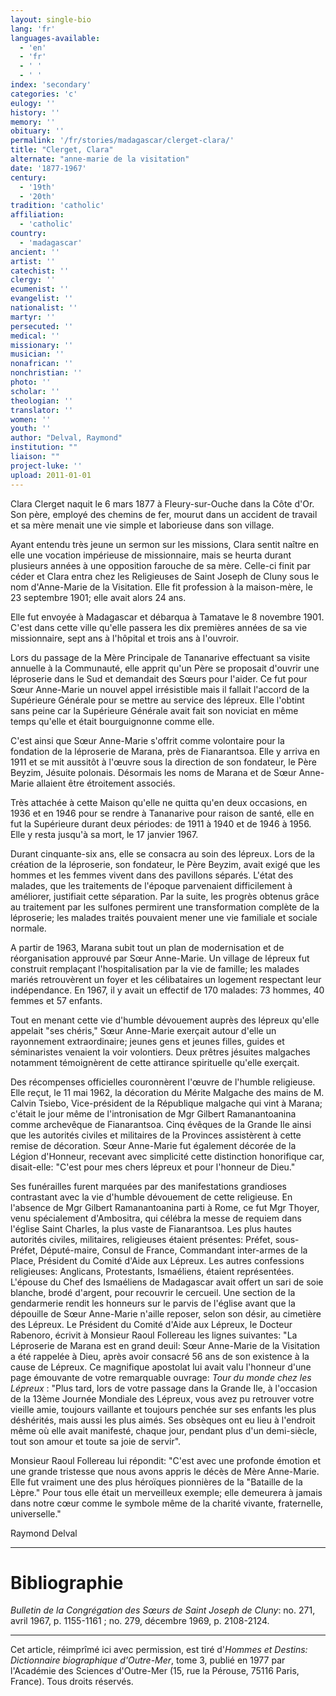 ```yaml
---
layout: single-bio
lang: 'fr'
languages-available:
  - 'en'
  - 'fr'
  - ' '
  - ' '
index: 'secondary'
categories: 'c'
eulogy: ''
history: ''
memory: ''
obituary: ''
permalink: '/fr/stories/madagascar/clerget-clara/'
title: "Clerget, Clara"
alternate: "anne-marie de la visitation"
date: '1877-1967'
century:
  - '19th'
  - '20th'
tradition: 'catholic'
affiliation:
  - 'catholic'
country:
  - 'madagascar'
ancient: ''
artist: ''
catechist: ''
clergy: ''
ecumenist: ''
evangelist: ''
nationalist: ''
martyr: ''
persecuted: ''
medical: ''
missionary: ''
musician: ''
nonafrican: ''
nonchristian: ''
photo: ''
scholar: ''
theologian: ''
translator: ''
women: ''
youth: ''
author: "Delval, Raymond"
institution: ""
liaison: ""
project-luke: ''
upload: 2011-01-01
---
```




Clara Clerget naquit le 6 mars 1877 à Fleury-sur-Ouche dans la Côte d'Or. Son père, employé des chemins de fer, mourut dans un accident de travail et sa mère menait une vie simple et laborieuse dans son village.

Ayant entendu très jeune un sermon sur les missions, Clara sentit naître en elle une vocation impérieuse de missionnaire, mais se heurta durant plusieurs années à une opposition farouche de sa mère. Celle-ci finit par céder et Clara entra chez les Religieuses de Saint Joseph de Cluny sous le nom d'Anne-Marie de la Visitation. Elle fit profession à la maison-mère, le 23 septembre 1901; elle avait alors 24 ans.

Elle fut envoyée à Madagascar et débarqua à Tamatave le 8 novembre 1901. C'est dans cette ville qu'elle passera les dix premières années de sa vie missionnaire, sept ans à l'hôpital et trois ans à l'ouvroir.

Lors du passage de la Mère Principale de Tananarive effectuant sa visite annuelle à la Communauté, elle apprit qu'un Père se proposait d'ouvrir une léproserie dans le Sud et demandait des Sœurs pour l'aider. Ce fut pour Sœur Anne-Marie un nouvel appel irrésistible mais il fallait l'accord de la Supérieure Générale pour se mettre au service des lépreux. Elle l'obtint sans peine car la Supérieure Générale avait fait son noviciat en même temps qu'elle et était bourguignonne comme elle.

C'est ainsi que Sœur Anne-Marie s'offrit comme volontaire pour la fondation de la léproserie de Marana, près de Fianarantsoa. Elle y arriva en 1911 et se mit aussitôt à l'œuvre sous la direction de son fondateur, le Père Beyzim, Jésuite polonais. Désormais les noms de Marana et de Sœur Anne-Marie allaient être étroitement associés.

Très attachée à cette Maison qu'elle ne quitta qu'en deux occasions, en 1936 et en 1946 pour se rendre à Tananarive pour raison de santé, elle en fut la Supérieure durant deux périodes: de 1911 à 1940 et de 1946 à 1956. Elle y resta jusqu'à sa mort, le 17 janvier 1967.

Durant cinquante-six ans, elle se consacra au soin des lépreux. Lors de la création de la léproserie, son fondateur, le Père Beyzim, avait exigé que les hommes et les femmes vivent dans des pavillons séparés. L'état des malades, que les traitements de l'époque parvenaient difficilement à améliorer, justifiait cette séparation. Par la suite, les progrès obtenus grâce au traitement par les sulfones permirent une transformation complète de la léproserie; les malades traités pouvaient mener une vie familiale et sociale normale.

A partir de 1963, Marana subit tout un plan de modernisation et de réorganisation approuvé par Sœur Anne-Marie. Un village de lépreux fut construit remplaçant l'hospitalisation par la vie de famille; les malades mariés retrouvèrent un foyer et les célibataires un logement respectant leur indépendance. En 1967, il y avait un effectif de 170 malades: 73 hommes, 40 femmes et 57 enfants.

Tout en menant cette vie d'humble dévouement auprès des lépreux qu'elle appelait "ses chéris," Sœur Anne-Marie exerçait autour d'elle un rayonnement extraordinaire; jeunes gens et jeunes filles, guides et séminaristes venaient la voir volontiers. Deux prêtres jésuites malgaches notamment témoignèrent de cette attirance spirituelle qu'elle exerçait.

Des récompenses officielles couronnèrent l'œuvre de l'humble religieuse. Elle reçut, le 11 mai 1962, la décoration du Mérite Malgache des mains de M. Calvin Tsiebo, Vice-président de la République malgache qui vint à Marana; c'était le jour même de l'intronisation de Mgr Gilbert Ramanantoanina comme archevêque de Fianarantsoa. Cinq évêques de la Grande Ile ainsi que les autorités civiles et militaires de la Provinces assistèrent à cette remise de décoration. Sœur Anne-Marie fut également décorée de la Légion d'Honneur, recevant avec simplicité cette distinction honorifique car, disait-elle: "C'est pour mes chers lépreux et pour l'honneur de Dieu."

Ses funérailles furent marquées par des manifestations grandioses contrastant avec la vie d'humble dévouement de cette religieuse. En l'absence de Mgr Gilbert Ramanantoanina parti à Rome, ce fut Mgr Thoyer, venu spécialement d'Ambositra, qui célébra la messe de requiem dans l'église Saint Charles, la plus vaste de Fianarantsoa. Les plus hautes autorités civiles, militaires, religieuses étaient présentes: Préfet, sous-Préfet, Député-maire, Consul de France, Commandant inter-armes de la Place, Président du Comité d'Aide aux Lépreux. Les autres confessions religieuses: Anglicans, Protestants, Ismaéliens, étaient représentées. L'épouse du Chef des Ismaéliens de Madagascar avait offert un sari de soie blanche, brodé d'argent, pour recouvrir le cercueil. Une section de la gendarmerie rendit les honneurs sur le parvis de l'église avant que la dépouille de Sœur Anne-Marie n'aille reposer, selon son désir, au cimetière des Lépreux.
Le Président du Comité d'Aide aux Lépreux, le Docteur Rabenoro, écrivit à Monsieur Raoul Follereau les lignes suivantes: "La Léproserie de Marana est en grand deuil: Sœur Anne-Marie de la Visitation a été rappelée à Dieu, après avoir consacré 56 ans de son existence à la cause de Lépreux. Ce magnifique apostolat lui avait valu l'honneur d'une page émouvante de votre remarquable ouvrage: *Tour du monde chez les Lépreux* : "Plus tard, lors de votre passage dans la Grande Ile, à l'occasion de la 13ème Journée Mondiale des Lépreux, vous avez pu retrouver votre vieille amie, toujours vaillante et toujours penchée sur ses enfants les plus déshérités, mais aussi les plus aimés. Ses obsèques ont eu lieu à l'endroit même où elle avait manifesté, chaque jour, pendant plus d'un demi-siècle, tout son amour et toute sa joie de servir".

Monsieur Raoul Follereau lui répondit: "C'est avec une profonde émotion et une grande tristesse que nous avons appris le décès de Mère Anne-Marie. Elle fut vraiment une des plus héroïques pionnières de la "Bataille de la Lèpre." Pour tous elle était un merveilleux exemple; elle demeurera à jamais dans notre cœur comme le symbole même de la charité vivante, fraternelle, universelle."

Raymond Delval

---

# Bibliographie

*Bulletin de la Congrégation des Sœurs de Saint Joseph de Cluny*: no. 271, avril 1967, p. 1155-1161 ; no. 279, décembre 1969, p. 2108-2124.

---

Cet article, réimprîmé ici avec permission, est tiré d'*Hommes et Destins: Dictionnaire biographique d'Outre-Mer*, tome 3, publié en 1977 par l'Académie des Sciences d'Outre-Mer (15, rue la Pérouse, 75116 Paris, France). Tous droits réservés.